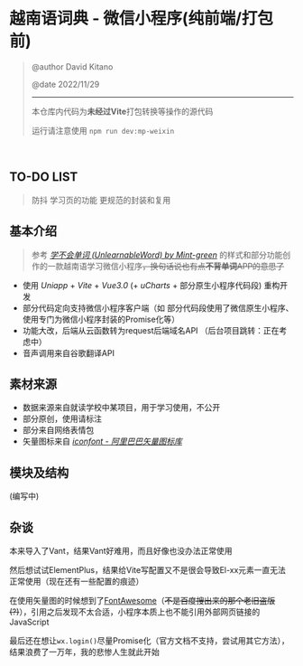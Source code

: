 # 越南语词典 - 微信小程序(纯前端/打包前)

> @author David Kitano
>
> @date 2022/11/29
>
> ----
>
> 本仓库内代码为**未经过Vite**打包转换等操作的源代码
>
> 运行请注意使用 `npm run dev:mp-weixin`
>

<br>

## TO-DO LIST

> 防抖
> 学习页的功能
> 更规范的封装和复用

## 基本介绍

> 参考&nbsp;[*学不会单词 (UnlearnableWord) by Mint-green*](https://github.com/Mint-green/UnlearnableWord)&nbsp;的样式和部分功能创作的一款越南语学习微信小程序<del>，换句话说也有点<strong>不背单词</strong>APP的意思了</del>
>
* 使用 *Uniapp* + *Vite* + *Vue3.0* (+ *uCharts* + 部分原生小程序代码段) 重构开发
* 部分代码定向支持微信小程序客户端（如 部分代码段使用了微信原生小程序、使用专门为微信小程序封装的Promise化等）
* 功能大改，后端从云函数转为request后端域名API （后台项目跳转：正在考虑中）
* 音声调用来自谷歌翻译API

## 素材来源

* 数据来源来自就读学校中某项目，用于学习使用，不公开
* 部分原创，使用请标注
* 部分来自网络表情包
* 矢量图标来自&nbsp;[*iconfont - 阿里巴巴矢量图标库*](https://www.iconfont.cn/)

## 模块及结构

(编写中)

## 杂谈

本来导入了Vant，结果Vant好难用，而且好像也没办法正常使用

然后想试试ElementPlus，结果给Vite写配置又不是很会导致El-xx元素一直无法正常使用（现在还有一些配置的痕迹）

在使用矢量图的时候想到了[FontAwesome](https://fontawesome.com/start)（~~不是百度搜出来的那个老旧盗版(?)~~），引用之后发现不太合适，小程序本质上也不能引用外部网页链接的JavaScript

最后还在想让`wx.login()`尽量Promise化（官方文档不支持，尝试用其它方法），结果浪费了一万年，我的悲惨人生就此开始
